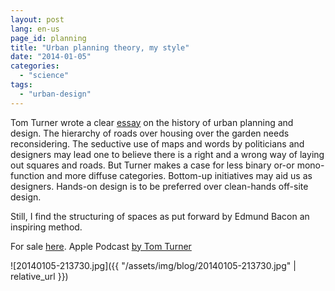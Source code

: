 ```yaml
---
layout: post
lang: en-us
page_id: planning
title: "Urban planning theory, my style"
date: "2014-01-05"
categories:
  - "science"
tags:
  - "urban-design"
---
```


Tom Turner wrote a clear [essay](https://www.gardenvisit.com/history_theory/library_online_ebooks/architecture_city_as_landscape) on the history of urban planning and design.
The hierarchy of roads over housing over the garden needs reconsidering. The seductive
use of maps and words by politicians and designers may lead one to believe there is a
right and a wrong way of laying out squares and roads. But Turner makes a case for less
binary or-or mono-function and more diffuse categories. Bottom-up initiatives may aid us
as designers. Hands-on design is to be preferred over clean-hands off-site design.

Still, I find the structuring of spaces as put forward by Edmund Bacon an
inspiring method.

For sale [here](https://www.taylorfrancis.com/books/mono/10.4324/9781315024868/city-landscape-tom-turner).
Apple Podcast <a href="https://podcasts.apple.com/us/podcast/city-as-landscape-architecture/id1492008414">by Tom Turner</a>

![20140105-213730.jpg]({{ "/assets/img/blog/20140105-213730.jpg" | relative_url }})
